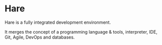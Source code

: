 # Hare

Hare is a fully integrated development environment.

It merges the concept of a programming language & tools, interpreter, IDE, Git, Agile, DevOps and databases.
